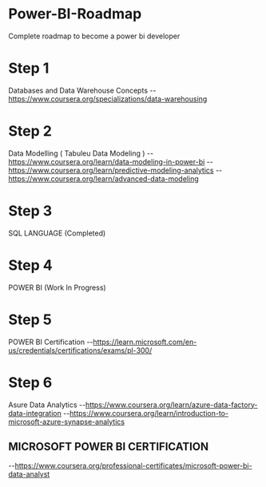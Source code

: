 # Power-BI-Roadmap
Complete roadmap to become a power bi developer

# Step 1
Databases and Data Warehouse Concepts
--https://www.coursera.org/specializations/data-warehousing


# Step 2
Data Modelling ( Tabuleu Data Modeling )
--https://www.coursera.org/learn/data-modeling-in-power-bi
--https://www.coursera.org/learn/predictive-modeling-analytics
--https://www.coursera.org/learn/advanced-data-modeling


# Step 3
SQL LANGUAGE (Completed)


# Step 4
POWER BI (Work In Progress)


# Step 5
POWER BI Certification 
--https://learn.microsoft.com/en-us/credentials/certifications/exams/pl-300/


# Step 6
Asure Data Analytics 
--https://www.coursera.org/learn/azure-data-factory-data-integration
--https://www.coursera.org/learn/introduction-to-microsoft-azure-synapse-analytics



## MICROSOFT POWER BI CERTIFICATION
--https://www.coursera.org/professional-certificates/microsoft-power-bi-data-analyst

